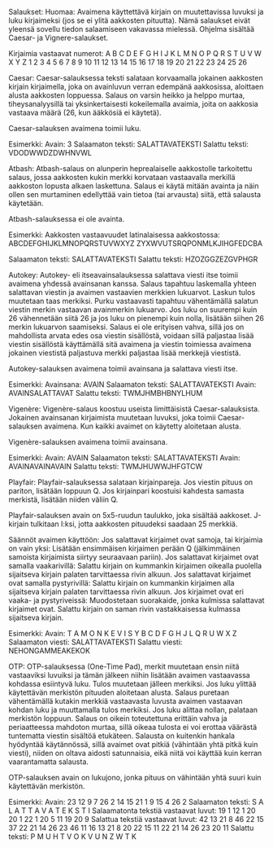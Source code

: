 Salaukset:
Huomaa:
Avaimena käyttettävä kirjain on muutettavissa luvuksi ja luku kirjaimeksi (jos se ei ylitä aakkosten pituutta).
Nämä salaukset eivät yleensä sovellu tiedon salaamiseen vakavassa mielessä.
Ohjelma sisältää Caesar- ja Vignere-salaukset.

Kirjaimia vastaavat numerot:
A  B  C  D  E  F  G  H  I  J  K  L  M  N  O  P  Q  R  S  T  U  V  W  X  Y  Z
1  2  3  4  5  6  7  8  9  10 11 12 13 14 15 16 17 18 19 20 21 22 23 24 25 26


Caesar:
Caesar-salauksessa teksti salataan korvaamalla jokainen aakkosten kirjain kirjaimella, joka on avainluvun verran edempänä aakkosissa, aloittaen alusta aakkosten loppuessa.
Salaus on varsin heikko ja helppo murtaa, tiheysanalyysillä tai yksinkertaisesti kokeilemalla avaimia, joita on aakkosia vastaava määrä (26, kun ääkkösiä ei käytetä).

Caesar-salauksen avaimena toimii luku.

Esimerkki:
Avain:	3
Salaamaton teksti:	SALATTAVATEKSTI
Salattu teksti:		VDODWWDZDWHNVWL


Atbash:
Atbash-salaus on alunperin heprealaiselle aakkostolle tarkoitettu salaus, jossa aakkosten kukin merkki korvataan vastaavalla merkillä aakkoston lopusta alkaen laskettuna. Salaus ei käytä mitään avainta ja näin ollen sen murtaminen edellyttää vain tietoa (tai arvausta) siitä, että salausta käytetään.

Atbash-salauksessa ei ole avainta.

Esimerkki:
Aakkosten vastaavuudet latinalaisessa aakkostossa:
	ABCDEFGHIJKLMNOPQRSTUVWXYZ
	ZYXWVUTSRQPONMLKJIHGFEDCBA

Salaamaton teksti:	SALATTAVATEKSTI
Salattu teksti:		HZOZGGZEZGVPHGR


Autokey:
Autokey- eli itseavainsalauksessa salattava viesti itse toimii avaimena yhdessä avainsanan kanssa. Salaus tapahtuu laskemalla yhteen salattavan viestin ja avaimen vastaavien merkkien lukuarvot. Laskun tulos muutetaan taas merkiksi. Purku vastaavasti tapahtuu vähentämällä salatun viestin merkin vastaavan avainmerkin lukuarvo. Jos luku on suurempi kuin 26 vähennetään siitä 26 ja jos luku on pienempi kuin nolla, lisätään siihen 26 merkin lukuarvon saamiseksi. Salaus ei ole erityisen vahva, sillä jos on mahdollista arvata edes osa viestin sisällöstä, voidaan sillä paljastaa lisää viestin sisällöstä käyttämällä sitä avaimena ja viestin toimiessa avaimena jokainen viestistä paljastuva merkki paljastaa lisää merkkejä viestistä.

Autokey-salauksen avaimena toimii avainsana ja salattava viesti itse.

Esimerkki:
Avainsana:		AVAIN
Salaamaton teksti:	SALATTAVATEKSTI
Avain:			AVAINSALATTAVAT
Salattu teksti:		TWMJHMBHBNYLHUM


Vigenère:
Vigenère-salaus koostuu useista limittäisistä Caesar-salauksista. Jokainen avainsanan kirjaimista muutetaan luvuksi, joka toimii Caesar-salauksen avaimena. Kun kaikki avaimet on käytetty aloitetaan alusta.

Vigenère-salauksen avaimena toimii avainsana.

Esimerkki:
Avain:			AVAIN
Salaamaton teksti:	SALATTAVATEKSTI
Avain:			AVAINAVAINAVAIN
Salattu teksti:		TWMJHUWWJHFGTCW


Playfair:
Playfair-salauksessa salataan kirjainpareja. Jos viestin pituus on pariton, lisätään loppuun Q. Jos kirjainpari koostuisi kahdesta samasta merkistä, lisätään niiden väliin Q.

Playfair-salauksen avain on 5x5-ruudun taulukko, joka sisältää aakkoset.
J-kirjain tulkitaan I:ksi, jotta aakkosten pituudeksi saadaan 25 merkkiä.

Säännöt avaimen käyttöön:
Jos salattavat kirjaimet ovat samoja, tai kirjaimia on vain yksi:
	Lisätään ensimmäisen kirjaimen perään Q (jälkimmäinen samoista kirjaimista siirtyy seuraavaan pariin).
Jos salattavat kirjaimet ovat samalla vaakarivillä:
	Salattu kirjain on kummankin kirjaimen oikealla puolella sijaitseva kirjain palaten tarvittaessa rivin alkuun.
Jos salattavat kirjaimet ovat samalla pystyrivillä:
	Salattu kirjain on kummankin kirjaimen alla sijaitseva kirjain palaten tarvittaessa rivin alkuun.
Jos kirjaimet ovat eri vaaka- ja pystyriveissä:
	Muodostetaan suorakaide, jonka kulmissa salattavat kirjaimet ovat. Salattu kirjain on saman rivin vastakkaisessa kulmassa sijaitseva kirjain.

Esimerkki:
Avain:	T A M O N
	K E V I S
	Y B C D F
	G H J L Q
	R U W X Z
Salaamaton viesti:	SALATTAVATEKSTI
Salattu viesti:		NEHONGAMMEAKEKOK


OTP:
OTP-salauksessa (One-Time Pad), merkit muutetaan ensin niitä vastaaviksi luvuiksi ja tämän jälkeen niihin lisätään avaimen vastaavassa kohdassa esiintyvä luku.
Tulos muutetaan jälleen merkiksi. Jos luku ylittää käytettävän merkistön pituuden aloitetaan alusta.
Salaus puretaan vähentämällä kutakin merkkiä vastaavasta luvusta avaimen vastaavan kohdan luku ja muuttamalla tulos merkiksi. Jos luku alittaa nollan, palataan merkistön loppuun.
Salaus on oikein toteutettuna erittäin vahva ja periaatteessa mahdoton murtaa, sillä oikeaa tulosta ei voi erottaa väärästä tuntematta viestin sisältöä etukäteen.
Salausta on kuitenkin hankala hyödyntää käytännössä, sillä avaimet ovat pitkiä (vähintään yhtä pitkä kuin viesti), niiden on oltava aidosti satunnaisia, eikä niitä voi käyttää kuin kerran vaarantamatta salausta.

OTP-salauksen avain on lukujono, jonka pituus on vähintään yhtä suuri kuin käytettävän merkistön.

Esimerkki:
Avain:					23 12 9  7  26 2  14 15 21 1  9  15 4  26 2
Salaamaton teksti:			S  A  L  A  T  T  A  V  A  T  E  K  S  T  I
Salaamatonta tekstiä vastaavat luvut:	19 1  12 1  20 20 1  22 1  20 5  11 19 20 9
Salattua tekstiä vastaavat luvut:	42 13 21 8  46 22 15 37 22 21 14 26 23 46 11
					16 13 21 8  20 22 15 11 22 21 14 26 23 20 11
Salattu teksti:				P  M  U  H  T  V  O  K  V  U  N  Z  W  T  K
